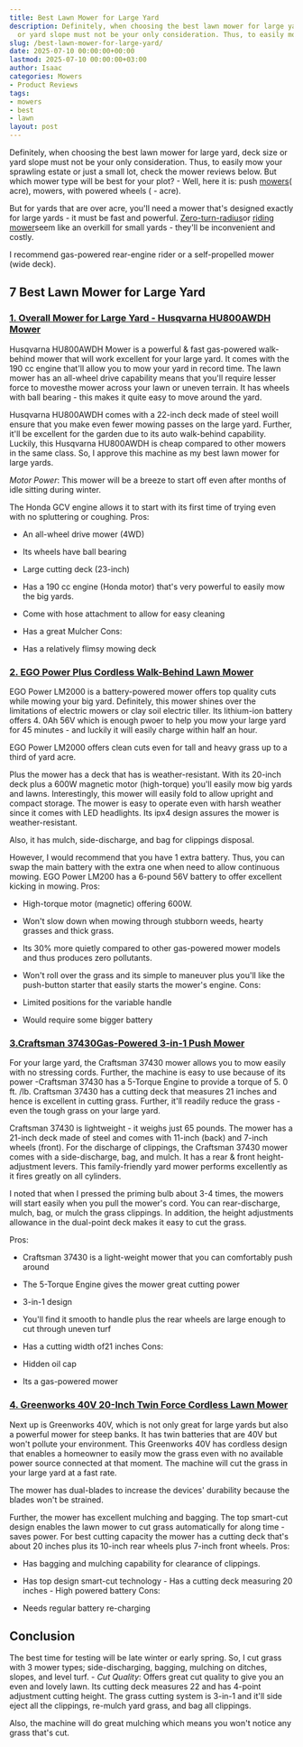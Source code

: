 ```yaml
---
title: Best Lawn Mower for Large Yard
description: Definitely, when choosing the best lawn mower for large yard, deck size
  or yard slope must not be your only consideration. Thus, to easily mow your sprawling...
slug: /best-lawn-mower-for-large-yard/
date: 2025-07-10 00:00:00+00:00
lastmod: 2025-07-10 00:00:00+03:00
author: Isaac
categories: Mowers
- Product Reviews
tags:
- mowers
- best
- lawn
layout: post
---
```

Definitely, when choosing the best lawn mower for large yard, deck size or yard slope must not be your only consideration. Thus, to easily mow your sprawling estate or just a small lot, check the mower reviews below. But which mower type will be best for your plot? - Well, here it is: push [mowers](https://pestpolicy.com/best-lawn-mower-for-cutting-edges/)( acre), mowers, with powered wheels ( - acre).

But for yards that are over acre, you'll need a mower that's designed exactly for large yards - it must be fast and powerful. [Zero-turn-radius](https://pestpolicy.com/[best](https://pestpolicy.com/best-lawn-mower-with-mulcher/)-zero-turn-mower-for-rough-terrain/)or [riding mower](https://pestpolicy.com/best-riding-lawn-mower-for-tall-grass/)seem like an overkill for small yards - they'll be inconvenient and costly.

I recommend gas-powered rear-engine rider or a self-propelled mower (wide deck).

##  7 Best Lawn Mower for Large Yard

###  [1. Overall Mower for Large Yard - Husqvarna HU800AWDH Mower](https://www.amazon.com/dp/B00S6Z2GWQ/?tag=p-policy-20)

Husqvarna HU800AWDH Mower is a powerful & fast gas-powered walk-behind mower that will work excellent for your large yard. It comes with the 190 cc engine that'll allow you to mow your yard in record time. The lawn mower has an all-wheel drive capability means that you'll require lesser force to movesthe mower across your lawn or uneven terrain. It has wheels with ball bearing - this makes it quite easy to move around the yard.

Husqvarna HU800AWDH comes with a 22-inch deck made of steel woill ensure that you make even fewer mowing passes on the large yard. Further, it'll be excellent for the garden due to its auto walk-behind capability. Luckily, this Husqvarna HU800AWDH is cheap compared to other mowers in the same class. So, I approve this machine as my best lawn mower for large yards.

*Motor Power*: This mower will be a breeze to start off even after months of idle sitting during winter.

The Honda GCV engine allows it to start with its first time of trying even with no spluttering or coughing.
Pros:

- An all-wheel drive mower (4WD)

- Its wheels have ball bearing

- Large cutting deck (23-inch)

- Has a 190 cc engine (Honda motor) that's very powerful to easily mow the big yards.

- Come with hose attachment to allow for easy cleaning

- Has a great Mulcher Cons:

- Has a relatively flimsy mowing deck

###  [2. EGO Power Plus Cordless Walk-Behind Lawn Mower](https://www.amazon.com/dp/B00S6Z2GWQ/?tag=p-policy-20)

EGO Power LM2000 is a battery-powered mower offers top quality cuts while mowing your big yard. Definitely, this mower shines over the limitations of electric mowers or clay soil electric tiller. Its lithium-ion battery offers 4. 0Ah 56V which is enough pwoer to help you mow your large yard for 45 minutes - and luckily it will easily charge within half an hour.

EGO Power LM2000 offers clean cuts even for tall and heavy grass up to a third of yard acre.

Plus the mower has a deck that has is weather-resistant. With its 20-inch deck plus a 600W magnetic motor (high-torque) you'll easily mow big yards and lawns. Interestingly, this mower will easily fold to allow upright and compact storage. The mower is easy to operate even with harsh weather since it comes with LED headlights. Its ipx4 design assures the mower is weather-resistant.

Also, it has mulch, side-discharge, and bag for clippings disposal.

However, I would recommend that you have 1 extra battery. Thus, you can swap the main battery with the extra one when need to allow continuous mowing. EGO Power LM200 has a 6-pound 56V battery to offer excellent kicking in mowing.
Pros:

- High-torque motor (magnetic) offering 600W.

- Won't slow down when mowing through stubborn weeds, hearty grasses and thick grass.

- Its 30% more quietly compared to other gas-powered mower models and thus produces zero pollutants.

- Won't roll over the grass and its simple to maneuver plus you'll like the push-button starter that easily starts the mower's engine.
Cons:

- Limited positions for the variable handle

- Would require some bigger battery

###  [3.Craftsman 37430Gas-Powered 3-in-1 Push Mower](https://www.amazon.com/dp/B00S6Z2GWQ/?tag=p-policy-20)

For your large yard, the Craftsman 37430 mower allows you to mow easily with no stressing cords. Further, the machine is easy to use because of its power -Craftsman 37430 has a 5-Torque Engine to provide a torque of 5. 0 ft. /lb. Craftsman 37430 has a cutting deck that measures 21 inches and hence is excellent in cutting grass. Further, it'll readily reduce the grass - even the tough grass on your large yard.

Craftsman 37430 is lightweight - it weighs just 65 pounds. The mower has a 21-inch deck made of steel and comes with 11-inch (back) and 7-inch wheels (front). For the discharge of clippings, the Craftsman 37430 mower comes with a side-discharge, bag, and mulch. It has a rear & front height-adjustment levers. This family-friendly yard mower performs excellently as it fires greatly on all cylinders.

I noted that when I pressed the priming bulb about 3-4 times, the mowers will start easily when you pull the mower's cord. You can rear-discharge, mulch, bag, or mulch the grass clippings. In addition, the height adjustments allowance in the dual-point deck makes it easy to cut the grass.

Pros:

- Craftsman 37430 is a light-weight mower that you can comfortably push around

- The 5-Torque Engine gives the mower great cutting power

- 3-in-1 design

- You'll find it smooth to handle plus the rear wheels are large enough to cut through uneven turf

- Has a cutting width of21 inches Cons:

- Hidden oil cap

- Its a gas-powered mower

###  [4. Greenworks 40V 20-Inch Twin Force Cordless Lawn Mower](https://www.amazon.com/dp/B00GX9WNP2/?tag=p-policy-20)

Next up is Greenworks 40V, which is not only great for large yards but also a powerful mower for steep banks. It has twin batteries that are 40V but won't pollute your environment. This Greenworks 40V has cordless design that enables a homeowner to easily mow the grass even with no available power source connected at that moment. The machine will cut the grass in your large yard at a fast rate.

The mower has dual-blades to increase the devices' durability because the blades won't be strained.

Further, the mower has excellent mulching and bagging. The top smart-cut design enables the lawn mower to cut grass automatically for along time - saves power. For best cutting capacity the mower has a cutting deck that's about 20 inches plus its 10-inch rear wheels plus 7-inch front wheels.
Pros:

- Has bagging and mulching capability for clearance of clippings.

- Has top design smart-cut technology - Has a cutting deck measuring 20 inches - High powered battery
Cons:

- Needs regular battery re-charging

##  Conclusion

The best time for testing will be late winter or early spring. So, I cut grass with 3 mower types; side-discharging, bagging, mulching on ditches, slopes, and level turf. - *Cut Quality*: Offers great cut quality to give you an even and lovely lawn. Its cutting deck measures 22 and has 4-point adjustment cutting height. The grass cutting system is 3-in-1 and it'll side eject all the clippings, re-mulch yard grass, and bag all clippings.

Also, the machine will do great mulching which means you won't notice any grass that's cut.